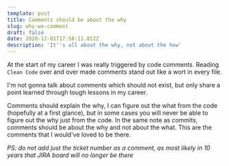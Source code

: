 ```yaml
---
template: post
title: Comments should be about the why
slug: why-we-comment
draft: false
date: 2020-12-01T17:58:11.812Z
description: 'It''s all about the why, not about the how'
---
```

At the start of my career I was really triggered by code comments. Reading `Clean Code` over and over made comments stand out like a wort in every file.

I'm not gonna talk about comments which should not exist, but only share a point learned through tough lessons in my career.

Comments should explain the why, I can figure out the what from the code (hopefully at a first glance), but in some cases you will never be able to figure out the why just from the code. In the same note as commits, comments should be about the why and not about the what. This are the comments that I would've loved to be there.

*PS: do not add just the ticket number as a comment, as most likely in 10 years that JIRA board will no longer be there*
